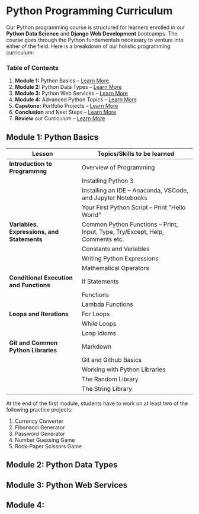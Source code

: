 # Python Programming Curriculum
Our Python programming course is structured for learners enrolled in our **Python Data Science** and **Django Web Development** bootcamps. The course goes through the Python fundamentals necessary to venture into either of the field. Here is a breakdown of our holistic programming curriculum:

### Table of Contents
1. **Module 1:** Python Basics – [Learn More](#Module-1:-Python-Basics)
2. **Module 2:** Python Data Types – [Learn More](#Module-1:-Python-Basics)
3. **Module 3:** Python Web Services – [Learn More](#Module-1:-Python-Basics)
4. **Module 4:** Advanced Python Topics – [Learn More](#Module-1:-Python-Basics)
5. **Capstone:** Portfolio Projects – [Learn More](#Module-1:-Python-Basics)
6. **Conclusion** and Next Steps – [Learn More](#Module-1:-Python-Basics)
7. **Review** our  Curriculum – [Learn More](#Module-1:-Python-Basics)


## Module 1: Python Basics
| Lesson | Topics/Skills to be learned |
|---|---|
| **Introduction to Programmng** | Overview of Programming |
| | Installing Python 3 |
| | Installing an IDE – Anaconda, VSCode, and Jupyter Notebooks |
| | Your First Python Script – Print "Hello World" |
| **Variables, Expressions, and Statements** | Common Python Functions – Print, Input, Type, Try/Except, Help, Comments etc. |
| | Constants and Variables |
| | Writing Python Expressions |
| | Mathematical Operators |
| **Conditional Execution and Functions** | If Statements |
| | Functions |
| | Lambda Functions |
| **Loops and Iterations** | For Loops |
| | While Loops |
| | Loop Idioms |
| **Git and Common Python Libraries** | Markdown |
| | Git and Github Basics |
| | Working with Python Libraries |
| | The Random Library |
| | The String Library |

At the end of the first module, students have to work on at least two of the following practice projects:
1. Currency Converter
2. Fibonacci Generator
3. Password Generator
4. Number Guessing Game
5. Rock-Paper Scissors Game


## Module 2: Python Data Types

## Module 3: Python Web Services

## Module 4: 